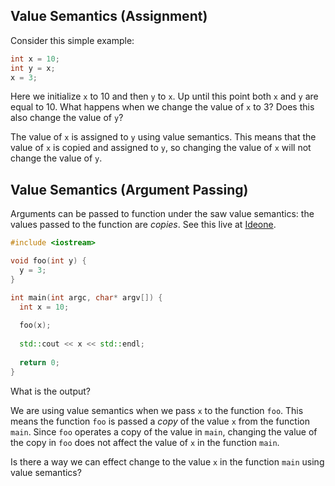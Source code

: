 ## Value Semantics (Assignment)

Consider this simple example:

``` cpp
int x = 10;
int y = x;
x = 3;
```

Here we initialize `x` to 10 and then `y` to `x`. Up until this point both `x` and `y` are equal to 10. What happens when we change the value of `x` to 3? Does this also change the value of `y`?

The value of `x` is assigned to `y` using value semantics. This means that the value of `x` is copied and assigned to `y`, so changing the value of `x` will not change the value of `y`. 





## Value Semantics (Argument Passing)
Arguments can be passed to function under the saw value semantics: the values passed to the function are *copies*. See this live at [Ideone](http://ideone.com/VBRd3V).

``` cpp
#include <iostream>

void foo(int y) {
  y = 3;
}

int main(int argc, char* argv[]) {
  int x = 10;
  
  foo(x);
  
  std::cout << x << std::endl;
  
  return 0;
}

```

What is the output?

We are using value semantics when we pass `x` to the function `foo`. This means the function `foo` is passed a *copy* of the value `x` from the function `main`. Since `foo` operates a copy of the value in `main`, changing the value of the copy in `foo` does not affect the value of `x` in the function `main`.

Is there a way we can effect change to the value `x` in the function `main` using value semantics?
